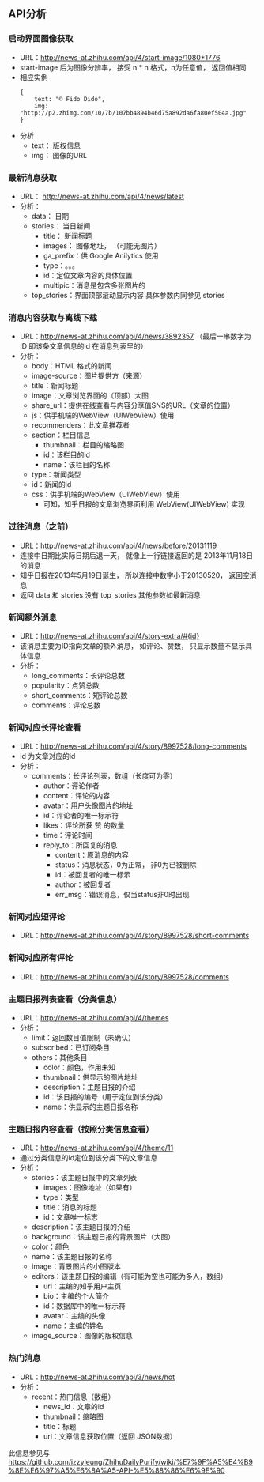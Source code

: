 
## API分析

### 启动界面图像获取
+ URL：http://news-at.zhihu.com/api/4/start-image/1080*1776
+ start-image 后为图像分辨率， 接受 n * n 格式，n为任意值， 返回值相同
+ 相应实例 
	``` stylus
	{
		text: "© Fido Dido",
		img: "http://p2.zhimg.com/10/7b/107bb4894b46d75a892da6fa80ef504a.jpg"
	}
	```
+ 分析
	+ text： 版权信息
	+ img： 图像的URL

### 最新消息获取

+ URL： http://news-at.zhihu.com/api/4/news/latest
+ 分析：
	+ data： 日期
	+ stories： 当日新闻
		+ title： 新闻标题
		+ images： 图像地址， （可能无图片）
		+ ga_prefix：供 Google Anilytics 使用
		+ type：。。。
		+ id：定位文章内容的具体位置
		+ multipic：消息是包含多张图片的
	+ top_stories：界面顶部滚动显示内容 具体参数内同参见 stories

### 消息内容获取与离线下载

+ URL：http://news-at.zhihu.com/api/4/news/3892357 （最后一串数字为ID 即该条文章信息的id 在消息列表里的）
+ 分析：
	+ body：HTML 格式的新闻
	+ image-source：图片提供方（来源）
	+ title：新闻标题
	+ image：文章浏览界面的（顶部）大图
	+ share_url：提供在线查看与内容分享值SNS的URL（文章的位置）
	+ js：供手机端的WebView（UIWebView）使用
	+ recommenders：此文章推荐者
	+ section：栏目信息
		+ thumbnail：栏目的缩略图
		+ id：该栏目的id
		+ name：该栏目的名称
	+ type：新闻类型
	+ id：新闻的id
	+ css：供手机端的WebView（UIWebView）使用
		+ 可知，知乎日报的文章浏览界面利用 WebView(UIWebView) 实现

### 过往消息（之前）

+ URL：http://news-at.zhihu.com/api/4/news/before/20131119
+ 连接中日期比实际日期后退一天， 就像上一行链接返回的是 2013年11月18日的消息
+ 知乎日报在2013年5月19日诞生， 所以连接中数字小于20130520， 返回空消息
+ 返回 data 和 stories 没有 top_stories 其他参数如最新消息

### 新闻额外消息

+ URL：http://news-at.zhihu.com/api/4/story-extra/#{id}
+ 该消息主要为ID指向文章的额外消息， 如评论、赞数， 只显示数量不显示具体信息
+ 分析：
	+ long_comments：长评论总数
	+ popularity：点赞总数
	+ short_comments：短评论总数
	+ comments：评论总数

### 新闻对应长评论查看

+ URL：http://news-at.zhihu.com/api/4/story/8997528/long-comments
+ id 为文章对应的id
+ 分析：
	+ comments：长评论列表，数组（长度可为零）
		+ author：评论作者
		+ content：评论的内容
		+ avatar：用户头像图片的地址
		+ id：评论者的唯一标示符
		+ likes：评论所获 赞 的数量
		+ time：评论时间
		+ reply_to：所回复的消息
			+ content：原消息的内容
			+ status：消息状态，0为正常， 非0为已被删除
			+ id：被回复者的唯一标示
			+ author：被回复者
			+ err_msg：错误消息，仅当status非0时出现

### 新闻对应短评论
+ URL：http://news-at.zhihu.com/api/4/story/8997528/short-comments

### 新闻对应所有评论
+ URL：http://news-at.zhihu.com/api/4/story/8997528/comments

### 主题日报列表查看（分类信息）

+ URL：http://news-at.zhihu.com/api/4/themes
+ 分析：
	+ limit：返回数目值限制（未确认）
	+ subscribed：已订阅条目
	+ others：其他条目
		+ color：颜色，作用未知
		+ thumbnail：供显示的图片地址
		+ description：主题日报的介绍
		+ id：该日报的编号（用于定位到该分类）
		+ name：供显示的主题日报名称

### 主题日报内容查看（按照分类信息查看）

+ URL：http://news-at.zhihu.com/api/4/theme/11
+ 通过分类信息的id定位到该分类下的文章信息
+ 分析：
	+ stories：该主题日报中的文章列表
		+ images：图像地址（如果有）
		+ type：类型
		+ title：消息的标题
		+ id：文章唯一标志
	+ description：该主题日报的介绍
	+ background：该主题日报的背景图片（大图）
	+ color：颜色
	+ name：该主题日报的名称
	+ image：背景图片的小图版本
	+ editors：该主题日报的编辑（有可能为空也可能为多人，数组）
		+ url：主编的知乎用户主页
		+ bio：主编的个人简介
		+ id：数据库中的唯一标示符
		+ avatar：主编的头像
		+ name：主编的姓名
	+ image_source：图像的版权信息

### 热门消息

+ URL：http://news-at.zhihu.com/api/3/news/hot
+ 分析： 
	+ recent：热门信息（数组）
		+ news_id：文章的id
		+ thumbnail：缩略图
		+ title：标题
		+ url：文章信息获取位置（返回 JSON数据）



此信息参见与 
https://github.com/izzyleung/ZhihuDailyPurify/wiki/%E7%9F%A5%E4%B9%8E%E6%97%A5%E6%8A%A5-API-%E5%88%86%E6%9E%90